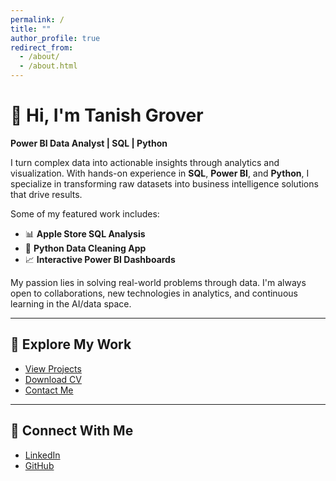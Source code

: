 ```yaml
---
permalink: /
title: ""
author_profile: true
redirect_from:
  - /about/
  - /about.html
---
```


# 👋 Hi, I'm Tanish Grover  
**Power BI Data Analyst | SQL | Python**

I turn complex data into actionable insights through analytics and visualization. With hands-on experience in **SQL**, **Power BI**, and **Python**, I specialize in transforming raw datasets into business intelligence solutions that drive results.

Some of my featured work includes:
- 📊 **Apple Store SQL Analysis**
- 🧹 **Python Data Cleaning App**
- 📈 **Interactive Power BI Dashboards**

My passion lies in solving real-world problems through data. I'm always open to collaborations, new technologies in analytics, and continuous learning in the AI/data space.

---

## 🚀 Explore My Work

- [View Projects](/portfolio)
- [Download CV](/files/Tanish_Grover_CV.pdf)
- [Contact Me](/contact)

---

## 🔗 Connect With Me

- [LinkedIn](https://linkedin.com/in/tanishgrover2004)
- [GitHub](https://github.com/tanish8851)
